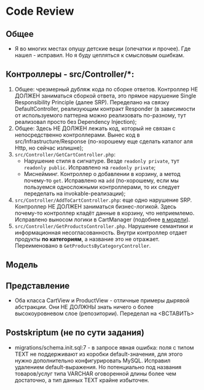 # Code Review

## Общее

- Я во многих местах опущу детские вещи (опечатки и прочее). Где нашел - исправил. Но я буду цепляться к смысловым ошибкам.

## Контроллеры - src/Controller/*:

1) Общее: чрезмерный дубляж кода по сборке ответов. Контроллер НЕ ДОЛЖЕН заниматься сборкой ответа, это прямое нарушение Single Responsibility Principle (далее SRP). Переделано на связку DefaultController, реализующим контракт Responder (в зависимости от используемого паттерна можно реализовать по-разному, тут реализовал просто без Dependency Injection);
2) Общее: Здесь НЕ ДОЛЖЕН лежать код, который не связан с непосредственно контроллерами. Вынес код в src/Infrastructure/Response (по-хорошему еще сделать каталог аля Http, но сейчас излишне);
3) `src/Controller/GetCartController.php`:
   - Нарушение стиля в сигнатуре. Везде `readonly private`, тут `readonly public`. Исправлено на `readonly private`;
   - Миснейминг. Контроллер о добавлении в корзину, а метод почему-то `get`. Исправлено на `add` (по-хорошему, если мы пользуемся односложными контроллерами, то их следует переделать на invokable-реализации);
4) `src/Controller/AddToCartController.php`: еще одно нарушение SRP. Контроллер НЕ ДОЛЖЕН заниматься бизнес-логикой. Здесь почему-то контроллер кладёт данные в корзину, что неприемлемо. Исправлено выносом логики в CartManager (подобнее [в модели](#модель)). 
5) `src/Controller/GetProductsController.php`. Нарушение семантики и информационная несогласованность. Внутри контроллер отдает продукты **по категориям**, а название это не отражает. Переименовано в `GetProductsByCategoryController`.

## Модель

## Представление

- Оба класса CartView и ProductView - отличные примеры дырявой абстракции. Они НЕ ДОЛЖНЫ знать ничего о более высокоуровневом слое (репозитории). Переделал на <ВСТАВИТЬ>

## Postskriptum (не по сути задания)

- migrations/schema.init.sql:7 - в запросе явная ошибка: поля с типом TEXT не поддерживают из коробки default-значения, для этого нужно дополнительно конфигурировать MySQL. Исправил удалением default-выражения. Но потенциально под названия товаров/услуг типа VARCHAR оговоренной длины более чем достаточно, а тип данных TEXT крайне избыточен.

